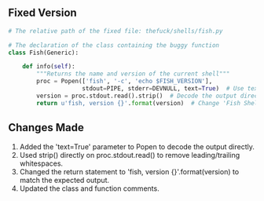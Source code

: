 ## Fixed Version
```python
# The relative path of the fixed file: thefuck/shells/fish.py

# The declaration of the class containing the buggy function
class Fish(Generic):

    def info(self):
        """Returns the name and version of the current shell"""
        proc = Popen(['fish', '-c', 'echo $FISH_VERSION'], 
                     stdout=PIPE, stderr=DEVNULL, text=True)  # Use text=True to decode directly
        version = proc.stdout.read().strip()  # Decode the output directly without using decode('utf-8')
        return u'fish, version {}'.format(version)  # Change 'Fish Shell' to 'fish'
```
## Changes Made
1. Added the 'text=True' parameter to Popen to decode the output directly.
2. Used strip() directly on proc.stdout.read() to remove leading/trailing whitespaces.
3. Changed the return statement to 'fish, version {}'.format(version) to match the expected output.
4. Updated the class and function comments.
